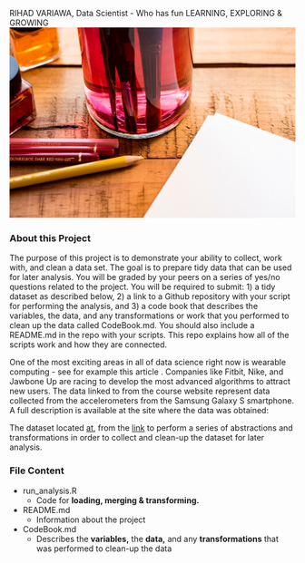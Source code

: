 RIHAD VARIAWA, Data Scientist - Who has fun LEARNING, EXPLORING & GROWING
<img src="./image_gallery/tio.png"/>

### About this Project
The purpose of this project is to demonstrate your ability to collect, work with, and clean a data set. The goal is to prepare tidy data that can be used for later analysis. You will be graded by your peers on a series of yes/no questions related to the project. You will be required to submit: 1) a tidy dataset as described below, 2) a link to a Github repository with your script for performing the analysis, and 3) a code book that describes the variables, the data, and any transformations or work that you performed to clean up the data called CodeBook.md. You should also include a README.md in the repo with your scripts. This repo explains how all of the scripts work and how they are connected.

One of the most exciting areas in all of data science right now is wearable computing - see for example this article . Companies like Fitbit, Nike, and Jawbone Up are racing to develop the most advanced algorithms to attract new users. The data linked to from the course website represent data collected from the accelerometers from the Samsung Galaxy S smartphone. A full description is available at the site where the data was obtained:

The dataset located [at](https://d396qusza40orc.cloudfront.net/getdata%2Fprojectfiles%2FUCI%20HAR%20Dataset.zip), from the [link](http://archive.ics.uci.edu/ml/datasets/Human+Activity+Recognition+Using+Smartphones) to perform a series of abstractions and transformations in order to collect and clean-up the dataset for later analysis.

### File Content
- run_analysis.R
  - Code for **loading, merging & transforming.**
- README.md
  - Information about the project
- CodeBook.md
  -  Describes the **variables,** the **data,** and any **transformations** that was performed to clean-up the data
